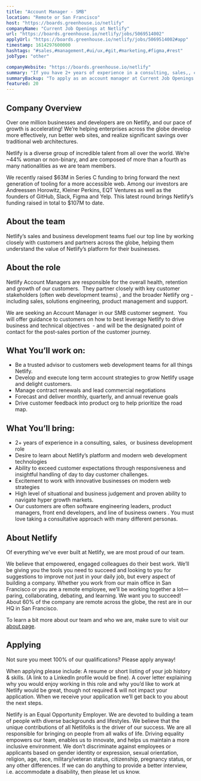```yaml
---
title: "Account Manager - SMB"
location: "Remote or San Francisco"
host: "https://boards.greenhouse.io/netlify"
companyName: "Current Job Openings at Netlify"
url: "https://boards.greenhouse.io/netlify/jobs/5069514002"
applyUrl: "https://boards.greenhouse.io/netlify/jobs/5069514002#app"
timestamp: 1614297600000
hashtags: "#sales,#management,#ui/ux,#git,#marketing,#figma,#rest"
jobType: "other"

companyWebsite: "https://boards.greenhouse.io/netlify"
summary: "If you have 2+ years of experience in a consulting, sales,, consider applying to Current Job Openings at Netlify's job post for a new account manager."
summaryBackup: "To apply as an account manager at Current Job Openings at Netlify, you preferably need to have some knowledge of: #sales, #management, #ui/ux."
featured: 20
---
```


## Company Overview

Over one million businesses and developers are on Netlify, and our pace of growth is accelerating! We’re helping enterprises across the globe develop more effectively, run better web sites, and realize significant savings over traditional web architectures.

Netlify is a diverse group of incredible talent from all over the world. We’re ~44% woman or non-binary, and are composed of more than a fourth as many nationalities as we are team members.

We recently raised $63M in Series C funding to bring forward the next generation of tooling for a more accessible web. Among our investors are Andreessen Horowitz, Kleiner Perkins, EQT Ventures as well as the founders of GitHub, Slack, Figma and Yelp. This latest round brings Netlify’s funding raised in total to $107M to date.

## About the team

Netlify’s sales and business development teams fuel our top line by working closely with customers and partners across the globe, helping them understand the value of Netlify’s platform for their businesses.

## About the role

Netlify Account Managers are responsible for the overall health, retention and growth of our customers.  They partner closely with key customer stakeholders (often web development teams) , and the broader Netlify org - including sales, solutions engineering, product management and support. 

We are seeking an Account Manager in our SMB customer segment.  You will offer guidance to customers on how to best leverage Netlify to drive business and technical objectives  - and will be the designated point of contact for the post-sales portion of the customer journey. 

## What You’ll work on:

*   Be a trusted advisor to customers web development teams for all things Netlify. 
*   Develop and execute long term account strategies to grow Netlify usage and delight customers. 
*   Manage contract renewals and lead commercial negotiations
*   Forecast and deliver monthly, quarterly, and annual revenue goals
*   Drive customer feedback into product org to help prioritize the road map. 

## What You’ll bring:

*   2+ years of experience in a consulting, sales,  or business development role
*   Desire to learn about Netlify’s platform and modern web development technologies 
*   Ability to exceed customer expectations through responsiveness and insightful handling of day to day customer challenges. 
*   Excitement to work with innovative businesses on modern web strategies 
*   High level of situational and business judgement and proven ability to navigate hyper growth markets. 
*   Our customers are often software engineering leaders, product managers, front end developers, and line of business owners . You must love taking a consultative approach with many different personas. 

## About Netlify

Of everything we've ever built at Netlify, we are most proud of our team.

We believe that empowered, engaged colleagues do their best work. We’ll be giving you the tools you need to succeed and looking to you for suggestions to improve not just in your daily job, but every aspect of building a company. Whether you work from our main office in San Francisco or you are a remote employee, we’ll be working together a lot—paring, collaborating, debating, and learning. We want you to succeed! About 60% of the company are remote across the globe, the rest are in our HQ in San Francisco.

To learn a bit more about our team and who we are, make sure to visit our [about page](http://netlify.com/about).

## Applying

Not sure you meet 100% of our qualifications? Please apply anyway!

When applying please include: A resume or short listing of your job history & skills. (A link to a LinkedIn profile would be fine). A cover letter explaining why you would enjoy working in this role and why you’d like to work at Netlify would be great, though not required & will not impact your application. When we receive your application we’ll get back to you about the next steps.

Netlify is an Equal Opportunity Employer. We are devoted to building a team of people with diverse backgrounds and lifestyles. We believe that the unique contributions of all Netlifolks is the driver of our success. We are all responsible for bringing on people from all walks of life. Driving equality empowers our team, enables us to innovate, and helps us maintain a more inclusive environment. We don’t discriminate against employees or applicants based on gender identity or expression, sexual orientation, religion, age, race, military/veteran status, citizenship, pregnancy status, or any other differences. If we can do anything to provide a better interview, i.e. accommodate a disability, then please let us know.
